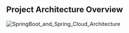 ## Project Architecture Overview 

![SpringBoot_and_Spring_Cloud_Architecture](("D:\Microservices_Spring_Cloud\Spring_Cloud.png")
)

